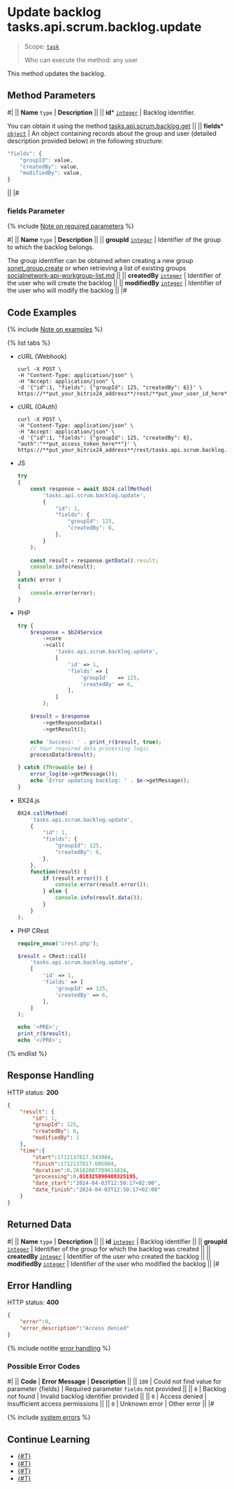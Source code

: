 # Update backlog tasks.api.scrum.backlog.update

> Scope: [`task`](../../../scopes/permissions.md)
>
> Who can execute the method: any user

This method updates the backlog.

## Method Parameters

#|
|| **Name**
`type` | **Description** ||
|| **id***
[`integer`](../../../data-types.md) | Backlog identifier. 

You can obtain it using the method [tasks.api.scrum.backlog.get](./tasks-api-scrum-backlog-get.md) ||
|| **fields***
[`object`](../../../data-types.md) | An object containing records about the group and user (detailed description provided below) in the following structure:

```js
"fields": {
    "groupId": value,
    "createdBy": value,
    "modifiedBy": value,
}    
```
||
|#

### fields Parameter

{% include [Note on required parameters](../../../../_includes/required.md) %}

#|
|| **Name**
`type` | **Description** ||
|| **groupId**
[`integer`](../../../data-types.md) | Identifier of the group to which the backlog belongs.

The group identifier can be obtained when creating a new group [sonet_group.create](../../sonet-group-create.md) or when retrieving a list of existing groups [socialnetwork-api-workgroup-list.md](../../socialnetwork-api-workgroup-list.md) ||
|| **createdBy**
[`integer`](../../../data-types.md) | Identifier of the user who will create the backlog ||
|| **modifiedBy**
[`integer`](../../../data-types.md) | Identifier of the user who will modify the backlog ||
|#

## Code Examples

{% include [Note on examples](../../../../_includes/examples.md) %}

{% list tabs %}

- cURL (Webhook)

    ```http
    curl -X POST \
    -H "Content-Type: application/json" \
    -H "Accept: application/json" \
    -d '{"id":1, "fields": {"groupId": 125, "createdBy": 6}}' \
    https://**put_your_bitrix24_address**/rest/**put_your_user_id_here**/**put_your_webhook_here**/tasks.api.scrum.backlog.update
    ```

- cURL (OAuth)

    ```http
    curl -X POST \
    -H "Content-Type: application/json" \
    -H "Accept: application/json" \
    -d '{"id":1, "fields": {"groupId": 125, "createdBy": 6}, "auth":"**put_access_token_here**"}' \
    https://**put_your_bitrix24_address**/rest/tasks.api.scrum.backlog.update
    ```

- JS

    ```js
    try
    {
    	const response = await $b24.callMethod(
    		'tasks.api.scrum.backlog.update',
    		{
    			"id": 1,
    			"fields": {
    				"groupId": 125,
    				"createdBy": 6,
    			},
    		}
    	);
    	
    	const result = response.getData().result;
    	console.info(result);
    }
    catch( error )
    {
    	console.error(error);
    }
    ```

- PHP

    ```php
    try {
        $response = $b24Service
            ->core
            ->call(
                'tasks.api.scrum.backlog.update',
                [
                    'id' => 1,
                    'fields' => [
                        'groupId'   => 125,
                        'createdBy' => 6,
                    ],
                ]
            );
    
        $result = $response
            ->getResponseData()
            ->getResult();
    
        echo 'Success: ' . print_r($result, true);
        // Your required data processing logic
        processData($result);
    
    } catch (Throwable $e) {
        error_log($e->getMessage());
        echo 'Error updating backlog: ' . $e->getMessage();
    }
    ```

- BX24.js

    ```js
    BX24.callMethod(
        'tasks.api.scrum.backlog.update',
        {
            "id": 1,
            "fields": {
                "groupId": 125,
                "createdBy": 6,
            },
        },
        function(result) {
            if (result.error()) {
                console.error(result.error());
            } else {
                console.info(result.data());
            }
        }
    );
    ```

- PHP CRest

    ```php
    require_once('crest.php');

    $result = CRest::call(
        'tasks.api.scrum.backlog.update',
        [
            'id' => 1,
            'fields' => [
                'groupId' => 125,
                'createdBy' => 6,
            ],
        ]
    );

    echo '<PRE>';
    print_r($result);
    echo '</PRE>';
    ```

{% endlist %}

## Response Handling

HTTP status: **200**

```json
{
    "result": {
        "id": 1,
        "groupId": 125,
        "createdBy": 6,
        "modifiedBy": 1
    },
    "time":{
        "start":1712137817.343984,
        "finish":1712137817.605804,
        "duration":0.26182007789611816,
        "processing":0.018325090408325195,
        "date_start":"2024-04-03T12:50:17+02:00",
        "date_finish":"2024-04-03T12:50:17+02:00"
    }
}
```

## Returned Data

#|
|| **Name**
`type` | **Description** ||
|| **id**
[`integer`](../../../data-types.md) | Backlog identifier ||
|| **groupId**
[`integer`](../../../data-types.md) | Identifier of the group for which the backlog was created ||
|| **createdBy**
[`integer`](../../../data-types.md) | Identifier of the user who created the backlog ||
|| **modifiedBy**
[`integer`](../../../data-types.md) | Identifier of the user who modified the backlog ||
|#

## Error Handling

HTTP status: **400**

```json
{
    "error":0,
    "error_description":"Access denied"
}
```

{% include notitle [error handling](../../../../_includes/error-info.md) %}

### Possible Error Codes

#|
|| **Code** | **Error Message** | **Description** ||
|| `100` | Could not find value for parameter {fields} | Required parameter `fields` not provided ||
|| `0` | Backlog not found | Invalid backlog identifier provided ||
|| `0` | Access denied | Insufficient access permissions ||
|| `0` | Unknown error | Other error ||
|#

{% include [system errors](../../../../_includes/system-errors.md) %}

## Continue Learning

- [{#T}](./tasks-api-scrum-backlog-add.md)
- [{#T}](./tasks-api-scrum-backlog-get.md)
- [{#T}](./tasks-api-scrum-backlog-delete.md)
- [{#T}](./tasks-api-scrum-backlog-get-fields.md)